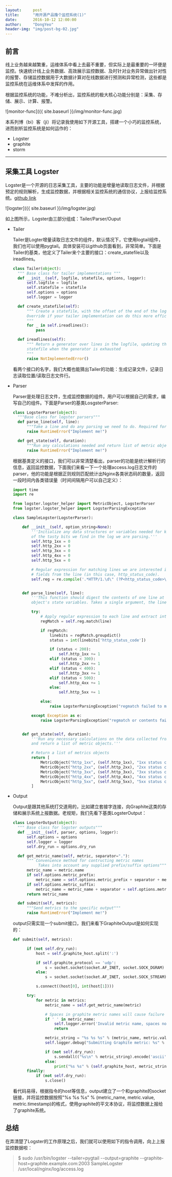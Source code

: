 ```yaml
---
layout:     post
title:      "用开源产品撸个监控系统(1)"
date:       2016-10-12 12:00:00
author:     "DongYeo"
header-img: "img/post-bg-02.jpg"
---
```



## 前言

线上业务越来越繁重，运维体系中看上去最不重要，但实际上是最重要的一环便是监控。快速统计线上业务数据、高效展示监控数据、及时针对业务异常做出针对性的报警、存储监控数据用于大数据计算对在线数据进行预测和异常检测，这些都是监控系统在运维体系中发挥的作用。

根据监控系统的功能，不难分析出，监控系统的极大核心功能分别是：采集、存储、展示、计算、报警。

![monitor-func]({{ site.baseurl }}/img/monitor-func.jpg)

本系列博（bi）客（ji）将记录我使用如下开源工具，搭建一个小巧的监控系统，进而剖析监控系统是如何运作的：

- Logster
- graphite
- storm

---

## 采集工具 Logster

Logster是一个开源的日志采集工具，主要的功能是增量地读取日志文件，并根据预定的规则解析，生成监控数据，并根据相关监控系统的通信协议，上报给监控系统。[github link](https://github.com/etsy/logster)

![logster]({{ site.baseurl }}/img/logster.jpg)

如上图所示，Logster由三部分组成：Tailer/Parser/Ouput

- Tailer

  Tailer是Logter增量读取日志文件的组件，默认情况下，它使用logtail组件，我们也可以使用pygtail。具体安装可以github页面看到，非常简单。下面是Tailer的基类，他定义了Tailer来个主要的接口：create_statefile以及ireadlines。

  ``` python
  class Tailer(object):
    """ Base class for tailer implementations """
    def __init__(self, logfile, statefile, options, logger):
        self.logfile = logfile
        self.statefile = statefile
        self.options = options
        self.logger = logger

    def create_statefile(self):
        """ Create a statefile, with the offset of the end of the log file.
        Override if your tailer implementation can do this more efficiently
        """
        for _ in self.ireadlines():
            pass

    def ireadlines(self):
        """ Return a generator over lines in the logfile, updating the
        statefile when the generator is exhausted
        """
        raise NotImplementedError()
  ```
  看两个接口的名字，我们大概也能猜出Tailer的功能：生成记录文件，记录日志读取位置/读取日志文件行。

- Parser

  Parser是处理日志文件，生成监控数据的组件。用户可以根据自己的需求，编写自己的组件。下面是Parser的基类LosgsterParser:

  ```python
  class LogsterParser(object):
    """Base class for logster parsers"""
    def parse_line(self, line):
        """Take a line and do any parsing we need to do. Required for parsers"""
        raise RuntimeError("Implement me!")

    def get_state(self, duration):
        """Run any calculations needed and return list of metric objects"""
        raise RuntimeError("Implement me!")
  ```

  根据基类定义的接口，我们可以非常清楚看出，parser的功能是统计解析行的信息，返回监控数据，下面我们来看一下一个处理access.log日志文件的parser，他的功能是根据正则规则匹配统计出Nginx各类状态码的数量，返回一段时间内各类错误量（时间间隔用户可以自己定义）：

  ```python
  import time
  import re

  from logster.logster_helper import MetricObject, LogsterParser
  from logster.logster_helper import LogsterParsingException

  class SampleLogster(LogsterParser):

      def __init__(self, option_string=None):
          '''Initialize any data structures or variables needed for keeping track
          of the tasty bits we find in the log we are parsing.'''
          self.http_1xx = 0
          self.http_2xx = 0
          self.http_3xx = 0
          self.http_4xx = 0
          self.http_5xx = 0

          # Regular expression for matching lines we are interested in, and capturing
          # fields from the line (in this case, http_status_code).
          self.reg = re.compile('.*HTTP/1.\d\" (?P<http_status_code>\d{3}) .*')


      def parse_line(self, line):
          '''This function should digest the contents of one line at a time, updating
          object's state variables. Takes a single argument, the line to be parsed.'''

          try:
              # Apply regular expression to each line and extract interesting bits.
              regMatch = self.reg.match(line)

              if regMatch:
                  linebits = regMatch.groupdict()
                  status = int(linebits['http_status_code'])

                  if (status < 200):
                      self.http_1xx += 1
                  elif (status < 300):
                      self.http_2xx += 1
                  elif (status < 400):
                      self.http_3xx += 1
                  elif (status < 500):
                      self.http_4xx += 1
                  else:
                      self.http_5xx += 1

              else:
                  raise LogsterParsingException("regmatch failed to match")

          except Exception as e:
              raise LogsterParsingException("regmatch or contents failed with %s" % e)


      def get_state(self, duration):
          '''Run any necessary calculations on the data collected from the logs
          and return a list of metric objects.'''

          # Return a list of metrics objects
          return [
              MetricObject("http_1xx", (self.http_1xx), "1xx status code count"),
              MetricObject("http_2xx", (self.http_2xx), "2xx status code count"),
              MetricObject("http_3xx", (self.http_3xx), "3xx status code count"),
              MetricObject("http_4xx", (self.http_4xx), "4xx status code count"),
              MetricObject("http_5xx", (self.http_5xx), "5xx status code count"),
          ]
  ```

- Output

  Output是跟其他系统打交道用的，比如建立套接字连接，向Graphite这类的存储和展示系统上报数据。老规矩，我们先看下基类LogsterOutput：

  ```python
  class LogsterOutput(object):
    """ Base class for logster outputs"""
    def __init__(self, parser, options, logger):
        self.options = options
        self.logger = logger
        self.dry_run = options.dry_run

    def get_metric_name(self, metric, separator="."):
        """ Convenience method for contructing metric names
             Takes into account any supplied prefix/suffix options"""
        metric_name = metric.name
        if self.options.metric_prefix:
            metric_name = self.options.metric_prefix + separator + metric_name
        if self.options.metric_suffix:
            metric_name = metric_name + separator + self.options.metric_suffix
        return metric_name

    def submit(self, metrics):
        """Send metrics to the specific output"""
        raise RuntimeError("Implement me!")
  ```
  output只需实现一个submit接口，我们来看下GraphiteOutput是如何实现的：

  ```python
  def submit(self, metrics):

        if (not self.dry_run):
            host = self.graphite_host.split(':')

            if self.graphite_protocol == 'udp':
                s = socket.socket(socket.AF_INET, socket.SOCK_DGRAM)
            else:
                s = socket.socket(socket.AF_INET, socket.SOCK_STREAM)

            s.connect((host[0], int(host[1])))

        try:
            for metric in metrics:
                metric_name = self.get_metric_name(metric)

                # Spaces in graphite metric names will cause failure
                if ' ' in metric_name:
                    self.logger.error('Invalid metric name, spaces not allowed')
                    return

                metric_string = "%s %s %s" % (metric_name, metric.value, metric.timestamp)
                self.logger.debug("Submitting Graphite metric: %s" % metric_string)

                if (not self.dry_run):
                    s.sendall(("%s\n" % metric_string).encode('ascii'))
                else:
                    print("%s %s" % (self.graphite_host, metric_string))
        finally:
            if (not self.dry_run):
                s.close()
  ```
  看代码易得，根据指令的host等信息，output建立了一个和graphite的socket链接，并将监控数据按照"%s %s %s" % (metric_name, metric.value, metric.timestamp)的格式，使用graphite的平文本协议，将监控数据上报给了graphite系统。

## 总结

在弄清楚了Logster的工作原理之后，我们就可以使用如下的指令调用，向上上报监控数据啦：

> $ sudo /usr/bin/logster --tailer=pygtail --output=graphite --graphite-host=graphite.example.com:2003 SampleLogster /usr/local/nginx/log/access.log
